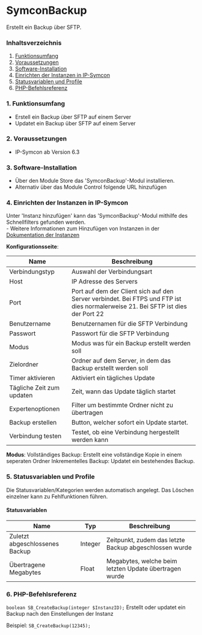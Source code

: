 # SymconBackup
Erstellt ein Backup über SFTP.

### Inhaltsverzeichnis

1. [Funktionsumfang](#1-funktionsumfang)
2. [Voraussetzungen](#2-voraussetzungen)
3. [Software-Installation](#3-software-installation)
4. [Einrichten der Instanzen in IP-Symcon](#4-einrichten-der-instanzen-in-ip-symcon)
5. [Statusvariablen und Profile](#5-statusvariablen-und-profile)
6. [PHP-Befehlsreferenz](#5-php-befehlsreferenz)

### 1. Funktionsumfang

* Erstell ein Backup über SFTP auf einem Server
* Updatet ein Backup über SFTP auf einem Server

### 2. Voraussetzungen

- IP-Symcon ab Version 6.3

### 3. Software-Installation

* Über den Module Store das 'SymconBackup'-Modul installieren.
* Alternativ über das Module Control folgende URL hinzufügen

### 4. Einrichten der Instanzen in IP-Symcon

 Unter 'Instanz hinzufügen' kann das 'SymconBackup'-Modul mithilfe des Schnellfilters gefunden werden.  
	- Weitere Informationen zum Hinzufügen von Instanzen in der [Dokumentation der Instanzen](https://www.symcon.de/service/dokumentation/konzepte/instanzen/#Instanz_hinzufügen)

__Konfigurationsseite__:

Name                      | Beschreibung
------------------------- | ------------------
Verbindungstyp            | Auswahl der Verbindungsart
Host                      | IP Adresse des Servers
Port                      | Port auf dem der Client sich auf den Server verbindet. Bei FTPS und FTP ist dies normalerweise 21. Bei SFTP ist dies der Port 22
Benutzername              | Benutzernamen für die SFTP Verbindung 
Passwort                  | Passwort für die SFTP Verbindung 
Modus                     | Modus was für ein Backup erstellt werden soll 
Zielordner                | Ordner auf dem Server, in dem das Backup erstellt werden soll
Timer aktivieren          | Aktiviert ein tägliches Update
Tägliche Zeit zum updaten | Zeit, wann das Update täglich startet  
Expertenoptionen          | Filter um bestimmte Ordner nicht zu übertragen
Backup erstellen          | Button, welcher sofort ein Update startet. 
Verbindung testen         | Testet, ob eine Verbindung hergestellt werden kann

__Modus__: 
Vollständiges Backup: Erstellt eine vollständige Kopie in einem seperaten Ordner 
Inkrementelles Backup: Updatet ein bestehendes Backup. 

### 5. Statusvariablen und Profile

Die Statusvariablen/Kategorien werden automatisch angelegt. Das Löschen einzelner kann zu Fehlfunktionen führen.

#### Statusvariablen

Name             | Typ            | Beschreibung
---------------- | -------------- | ------------
Zuletzt abgeschlossenes Backup | Integer | Zeitpunkt, zudem das letzte Backup abgeschlossen wurde
Übertragene Megabytes          | Float   | Megabytes, welche beim letzten Update übertragen wurde 

### 6. PHP-Befehlsreferenz

`boolean SB_CreateBackup(integer $InstanzID);`
Erstellt oder updatet ein Backup nach den Einstellungen der Instanz

Beispiel:
`SB_CreateBackup(12345);`